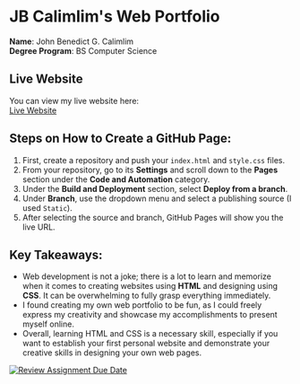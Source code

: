# JB Calimlim's Web Portfolio

**Name**: John Benedict G. Calimlim  
**Degree Program**: BS Computer Science  

## Live Website
You can view my live website here:  
[Live Website](https://cmsc-100-2s-ay2024-2025.github.io/exer-01-html-and-css-jbcalimlim/)

## Steps on How to Create a GitHub Page:
1. First, create a repository and push your `index.html` and `style.css` files.
2. From your repository, go to its **Settings** and scroll down to the **Pages** section under the **Code and Automation** category.
3. Under the **Build and Deployment** section, select **Deploy from a branch**.
4. Under **Branch**, use the dropdown menu and select a publishing source (I used `Static`).
5. After selecting the source and branch, GitHub Pages will show you the live URL.

## Key Takeaways:
- Web development is not a joke; there is a lot to learn and memorize when it comes to creating websites using **HTML** and designing using **CSS**. It can be overwhelming to fully grasp everything immediately.
- I found creating my own web portfolio to be fun, as I could freely express my creativity and showcase my accomplishments to present myself online.
- Overall, learning HTML and CSS is a necessary skill, especially if you want to establish your first personal website and demonstrate your creative skills in designing your own web pages.


[![Review Assignment Due Date](https://classroom.github.com/assets/deadline-readme-button-22041afd0340ce965d47ae6ef1cefeee28c7c493a6346c4f15d667ab976d596c.svg)](https://classroom.github.com/a/VhAR7jGx)
